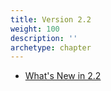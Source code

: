 ```yaml
---
title: Version 2.2
weight: 100
description: ''
archetype: chapter
---
```

- [What's New in 2.2](whats-new-in-2-2.md)
